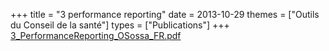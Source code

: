+++
title = "3 performance reporting"
date = 2013-10-29
themes = ["Outils du Conseil de la santé"]
types = ["Publications"]
+++
[3\_PerformanceReporting\_OSossa\_FR.pdf](/files/3_PerformanceReporting_OSossa_FR.pdf)
